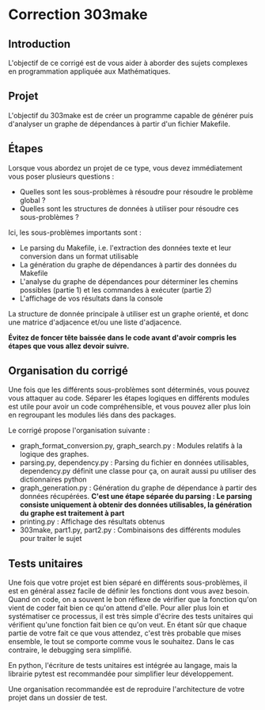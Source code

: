 # Correction 303make

## Introduction
L'objectif de ce corrigé est de vous aider à aborder des sujets complexes en programmation appliquée aux Mathématiques.

## Projet

L'objectif du 303make est de créer un programme capable de générer puis d'analyser un graphe de dépendances à partir d'un fichier Makefile.

## Étapes

Lorsque vous abordez un projet de ce type, vous devez immédiatement vous poser plusieurs questions :
- Quelles sont les sous-problèmes à résoudre pour résoudre le problème global ?
- Quelles sont les structures de données à utiliser pour résoudre ces sous-problèmes ?

Ici, les sous-problèmes importants sont :
- Le parsing du Makefile, i.e. l'extraction des données texte et leur conversion dans un format utilisable
- La génération du graphe de dépendances à partir des données du Makefile
- L'analyse du graphe de dépendances pour déterminer les chemins possibles (partie 1) et les commandes à exécuter (partie 2)
- L'affichage de vos résultats dans la console

La structure de donnée principale à utiliser est un graphe orienté, et donc une matrice d'adjacence et/ou une liste d'adjacence.

<b>Évitez de foncer tête baissée dans le code avant d'avoir compris les étapes que vous allez devoir suivre.</b>

## Organisation du corrigé

Une fois que les différents sous-problèmes sont déterminés, vous pouvez vous attaquer au code. Séparer les étapes logiques en différents modules est utile pour avoir un code compréhensible, et vous pouvez aller plus loin en regroupant les modules liés dans des packages.

Le corrigé propose l'organisation suivante :
- graph_format_conversion.py, graph_search.py : Modules relatifs à la logique des graphes.
- parsing.py, dependency.py : Parsing du fichier en données utilisables, dependency.py définit une classe pour ça, on aurait aussi pu utiliser des dictionnaires python
- graph_generation.py : Génération du graphe de dépendance à partir des données récupérées. <b> C'est une étape séparée du parsing : Le parsing consiste uniquement à obtenir des données utilisables, la génération du graphe est traitement à part </b>
- printing.py : Affichage des résultats obtenus
- 303make, part1.py, part2.py : Combinaisons des différents modules pour traiter le sujet

## Tests unitaires

Une fois que votre projet est bien séparé en différents sous-problèmes, il est en général assez facile de définir les fonctions dont vous avez besoin. Quand on code, on a souvent le bon réflexe de vérifier que la fonction qu'on vient de coder fait bien ce qu'on attend d'elle. Pour aller plus loin et systématiser ce processus, il est très simple d'écrire des tests unitaires qui vérifient qu'une fonction fait bien ce qu'on veut. En étant sûr que chaque partie de votre fait ce que vous attendez, c'est très probable que mises ensemble, le tout se comporte comme vous le souhaitez. Dans le cas contraire, le debugging sera simplifié.

En python, l'écriture de tests unitaires est intégrée au langage, mais la librairie pytest est recommandée pour simplifier leur développement.

Une organisation recommandée est de reproduire l'architecture de votre projet dans un dossier de test.